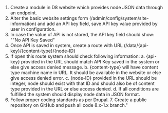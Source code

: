 1. Create a module in D8 website which provides node JSON data through an endpoint.
2. Alter the basic website settings form (/admin/config/system/site-information) and add an API key field, save API key value provided by user in configuration.
3. In case the value of API is not stored, the API key field should show: ""No API Key Saved"
4. Once API is saved in system, create a route with URL (/data/{api-key}/{content-type}/{node-ID}
5. If open this route system should check following information:
   a. {api-key} provided in the URL should match API Key saved in the system or else give access denied message.
   b. {content-type} will have content type machine name in URL. It should be available in the website or else give access denied error.
   c. {node-ID} provided in the URL should be integer, node should exist with that ID and should also be of content type provided in the URL or else access denied.
   d. If all conditions are fulfilled the system should display node data in JSON format.
6. Follow proper coding standards as per Drupal. 7. Create a public repository on GitHub and push all code 8.x-1.x branch."
